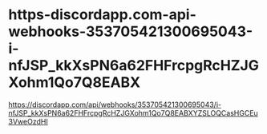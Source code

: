 # https-discordapp.com-api-webhooks-353705421300695043-i-nfJSP_kkXsPN6a62FHFrcpgRcHZJGXohm1Qo7Q8EABX
https://discordapp.com/api/webhooks/353705421300695043/i-nfJSP_kkXsPN6a62FHFrcpgRcHZJGXohm1Qo7Q8EABXYZSLOQCasHGCEu3VweOzdHI
